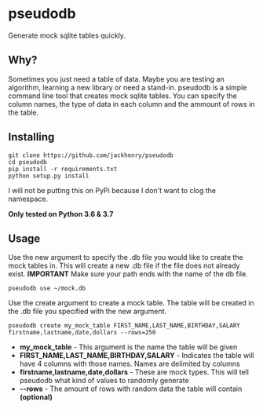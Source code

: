 # pseudodb
Generate mock sqlite tables quickly.

## Why?
Sometimes you just need a table of data. Maybe you are testing an algorithm, learning a new library or need a stand-in. pseudodb is a simple command line tool that creates mock sqlite tables. You can specify the column names, the type of data in each column and the ammount of rows in the table.

## Installing
```
git clone https://github.com/jackhenry/pseudodb
cd pseudodb
pip install -r requirements.txt
python setup.py install
```
I will not be putting this on PyPi because I don't want to clog the namespace.

**Only tested on Python 3.6 & 3.7**

## Usage
Use the new argument to specify the .db file you would like to create the mock tables in. This will create a new .db file if the file does not already exist. **IMPORTANT** Make sure your path ends with the name of the db file.
```
pseudodb use ~/mock.db
```

Use the create argument to create a mock table. The table will be created in the .db file you specified with the new argument. 
```
pseudodb create my_mock_table FIRST_NAME,LAST_NAME,BIRTHDAY,SALARY firstname,lastname,date,dollars --rows=250
```
* **my_mock_table** - This argument is the name the table will be given
* **FIRST_NAME,LAST_NAME,BIRTHDAY,SALARY** - Indicates the table will have 4 columns with those names. Names are delimited by columns
* **firstname,lastname,date,dollars** - These are mock types. This will tell pseudodb what kind of values to randomly generate
* **--rows** - The amount of rows with random data the table will contain **(optional)**
